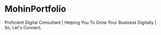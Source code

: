 # MohinPortfolio
Proficient Digital Consultant | Helping You To Grow Your Business Digitally | So, Let's Connect.
